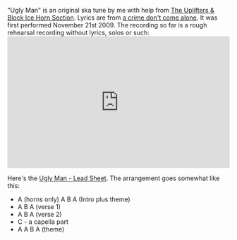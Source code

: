 <html><body><p>"Ugly Man" is an original ska tune by me with help from <a href="http://www.theuplifters.de">The Uplifters &amp; Block Ice Horn Section</a>. Lyrics are from <a href="https://myspace.com/crimedabime">a crime don't come alone</a>. It was first performed November 21st 2009. The recording so far is a rough rehearsal recording without lyrics, solos or such:

<iframe width="100%" height="300" scrolling="no" frameborder="no" allow="autoplay" src="https://w.soundcloud.com/player/?url=https%3A//api.soundcloud.com/tracks/5744679&color=%23ff5500&auto_play=false&hide_related=false&show_comments=true&show_user=true&show_reposts=false&show_teaser=true&visual=true"></iframe>

Here's the <a href="https://flowfx.de/uploads/uglyman.pdf">Ugly Man - Lead Sheet</a>. The arrangement goes somewhat like this:
</p><ul>
    <li>A (horns only) A B A (Intro plus theme)</li>
    <li>A  B A (verse 1)</li>
    <li>A B A (verse 2)</li>
    <li>C - a capella part</li>
    <li>A A B A (theme)</li>
</ul></body></html>
